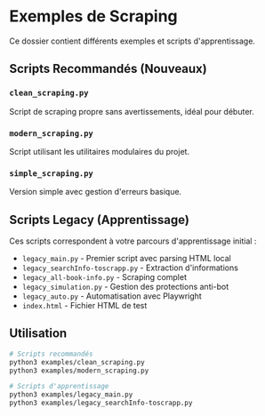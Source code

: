 # Exemples de Scraping

Ce dossier contient différents exemples et scripts d'apprentissage.

## Scripts Recommandés (Nouveaux)

### `clean_scraping.py`
Script de scraping propre sans avertissements, idéal pour débuter.

### `modern_scraping.py` 
Script utilisant les utilitaires modulaires du projet.

### `simple_scraping.py`
Version simple avec gestion d'erreurs basique.

## Scripts Legacy (Apprentissage)

Ces scripts correspondent à votre parcours d'apprentissage initial :

- `legacy_main.py` - Premier script avec parsing HTML local
- `legacy_searchInfo-toscrapp.py` - Extraction d'informations
- `legacy_all-book-info.py` - Scraping complet
- `legacy_simulation.py` - Gestion des protections anti-bot
- `legacy_auto.py` - Automatisation avec Playwright
- `index.html` - Fichier HTML de test

## Utilisation

```bash
# Scripts recommandés
python3 examples/clean_scraping.py
python3 examples/modern_scraping.py

# Scripts d'apprentissage
python3 examples/legacy_main.py
python3 examples/legacy_searchInfo-toscrapp.py
```